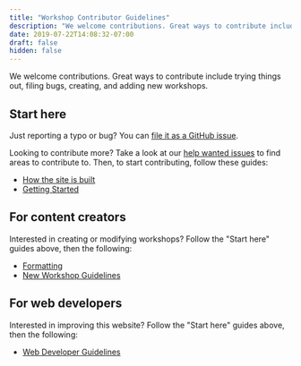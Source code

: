 ```yaml
---
title: "Workshop Contributor Guidelines"
description: "We welcome contributions. Great ways to contribute include trying things out, filing bugs, creating, and adding new workshops."
date: 2019-07-22T14:08:32-07:00
draft: false
hidden: false
---
```


We welcome contributions. Great ways to contribute include trying things out, filing bugs, creating, and adding new workshops.

## Start here
Just reporting a typo or bug? You can <a target="_blank" href="https://github.com/NuevoFoundation/workshops/issues">file it as a GitHub issue</a>.

Looking to contribute more? Take a look at our <a target="_blank" href="https://github.com/NuevoFoundation/workshops/labels/help%20wanted">help wanted issues</a> to find areas to contribute to. Then, to start contributing, follow these guides:
  - [How the site is built](site-architecture/)
  - [Getting Started](getting-started.md/)

## For content creators
Interested in creating or modifying workshops? Follow the "Start here" guides above, then the following:
  - [Formatting](formatting/)
  - [New Workshop Guidelines](new-workshops/)

## For web developers
Interested in improving this website? Follow the "Start here" guides above, then the following:
  - [Web Developer Guidelines](web-developer/)
